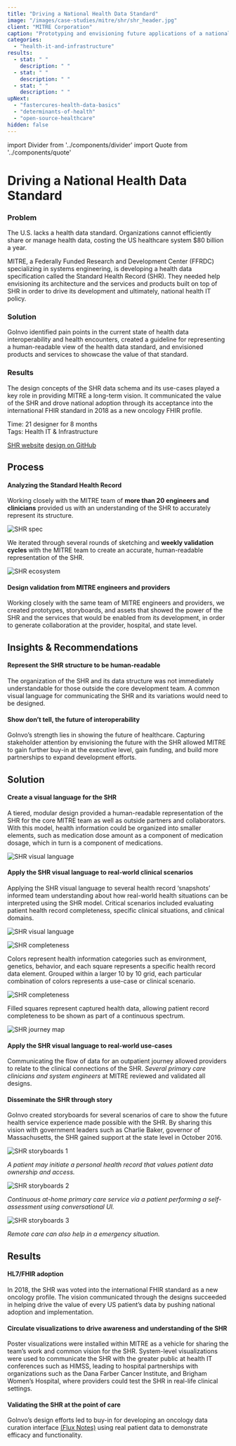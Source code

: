 ```yaml
---
title: "Driving a National Health Data Standard"
image: "/images/case-studies/mitre/shr/shr_header.jpg"
client: "MITRE Corporation"
caption: "Prototyping and envisioning future applications of a national health data standard to drive its development."
categories:
  - "health-it-and-infrastructure"
results:
  - stat: " "
    description: " "
  - stat: " "
    description: " "
  - stat: " "
    description: " "
upNext:
  - "fastercures-health-data-basics"
  - "determinants-of-health"
  - "open-source-healthcare"
hidden: false
---
```


import Divider from '../components/divider'
import Quote from '../components/quote'

<!-- TODO: references -->

# Driving a National Health Data Standard

### Problem

The U.S. lacks a health data standard. Organizations cannot efficiently share or manage health data, costing the US healthcare system $80 billion a year.

MITRE, a Federally Funded Research and Development Center (FFRDC) specializing in systems engineering, is developing a health data specification called the Standard Health Record (SHR). They needed help envisioning its architecture and the services and products built on top of SHR in order to drive its development and ultimately, national health IT policy.

### Solution

GoInvo identified pain points in the current state of health data interoperability and health encounters, created a guideline for representing a human-readable view of the health data standard, and envisioned products and services to showcase the value of that standard.

### Results

The design concepts of the SHR data schema and its use-cases played a key role in providing MITRE a long-term vision. It communicated the value of the SHR and drove national adoption through its acceptance into the international FHIR standard in 2018 as a new oncology FHIR profile.

<span class="text--uppercase text--gray text--bold text--spacing">Time:</span> 21 designer for 8 months
<br /><span class="text--uppercase text--gray text--bold text--spacing">Tags:</span> Health IT & Infrastructure

[SHR website](http://standardhealthrecord.org/ )
[design on GitHub](https://github.com/standardhealth/shr_design/tree/master/design)

<Divider />

## Process

#### Analyzing the Standard Health Record
Working closely with the MITRE team of **more than 20 engineers and clinicians** provided us with an understanding of the SHR to accurately represent its structure.

![SHR spec](/images/case-studies/mitre/shr/shr-spec.jpg)

We iterated through several rounds of sketching and **weekly validation cycles** with the MITRE team to create an accurate, human-readable representation of the SHR.

![SHR ecosystem](/images/case-studies/mitre/shr/shr-ecosystem2.jpg)

#### Design validation from MITRE engineers and providers
Working closely with the same team of MITRE engineers and providers, we created prototypes, storyboards, and assets that showed the power of the SHR and the services that would be enabled from its development, in order to generate collaboration at the provider, hospital, and state level.

## Insights & Recommendations

#### Represent the SHR structure to be human-readable
The organization of the SHR and its data structure was not immediately understandable for those outside the core development team. A common visual language for communicating the SHR and its variations would need to be designed.

#### Show don’t tell, the future of interoperability
GoInvo’s strength lies in showing the future of healthcare. Capturing stakeholder attention by envisioning the future with the SHR allowed MITRE to gain further buy-in at the executive level, gain funding, and build more partnerships to expand development efforts.

## Solution

#### Create a visual language for the SHR
A tiered, modular design provided a human-readable representation of the SHR for the core MITRE team as well as outside partners and collaborators. With this model, health information could be organized into smaller elements, such as medication dose amount as a component of medication dosage, which in turn is a component of medications.

![SHR visual language](/images/case-studies/mitre/shr/shr-visual-language.jpg)

#### Apply the SHR visual language to real-world clinical scenarios
Applying the SHR visual language to several health record ‘snapshots’ informed team understanding about how real-world health situations can be interpreted using the SHR model. Critical scenarios included evaluating patient health record completeness, specific clinical situations, and clinical domains.

![SHR visual language](/images/case-studies/mitre/shr/shr-completeness-full.jpg)

![SHR completeness](/images/case-studies/mitre/shr/shr-completeness-scenarios.jpg)

Colors represent health information categories such as environment, genetics, behavior, and each square represents a specific health record data element. Grouped within a larger 10 by 10 grid, each particular combination of colors represents a use-case or clinical scenario.

![SHR completeness](/images/case-studies/mitre/shr/shr-completeness-record.jpg)

Filled squares represent captured health data, allowing patient record completeness to be shown as part of a continuous spectrum.

![SHR journey map](/images/case-studies/mitre/shr/shr-journey-map-full.jpg)

#### Apply the SHR visual language to real-world use-cases

Communicating the flow of data for an outpatient journey allowed providers to relate to the clinical connections of the SHR. *Several primary care clinicians and system engineers* at MITRE reviewed and validated all designs.

#### Disseminate the SHR through story
GoInvo created storyboards for several scenarios of care to show the future health service experience made possible with the SHR. By sharing this vision with government leaders such as Charlie Baker, governor of Massachusetts, the SHR gained support at the state level in October 2016.

![SHR storyboards 1](/images/case-studies/mitre/shr/shr-storyboard-initiate.jpg)

*A patient may initiate a personal health record that values patient data ownership and access.*

![SHR storyboards 2](/images/case-studies/mitre/shr/shr-storyboard-at-home.jpg)

*Continuous at-home primary care service via a patient performing a self-assessment using conversational UI.*

![SHR storyboards 3](/images/case-studies/mitre/shr/shr-storyboard-emergency.jpg)

*Remote care can also help in a emergency situation.*

## Results

#### HL7/FHIR adoption
In 2018, the SHR was voted into the international FHIR standard as a new oncology profile. The vision communicated through the designs succeeded in helping drive the value of every US patient’s data by pushing national adoption and implementation.

#### Circulate visualizations to drive awareness and understanding of the SHR
Poster visualizations were installed within MITRE as a vehicle for sharing the team’s work and common vision for the SHR. System-level visualizations were used to communicate the SHR with the greater public at health IT conferences such as HIMSS, leading to hospital partnerships with organizations such as the Dana Farber Cancer Institute, and Brigham Women’s Hospital, where providers could test the SHR in real-life clinical settings.

#### Validating the SHR at the point of care
GoInvo’s design efforts led to buy-in for developing an oncology data curation interface [(Flux Notes)](https://fluxnotes.org/) using real patient data to demonstrate efficacy and functionality.
